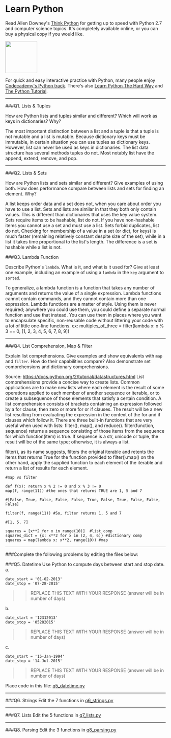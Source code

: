 # Learn Python

Read Allen Downey's [Think Python](http://www.greenteapress.com/thinkpython/) for getting up to speed with Python 2.7 and computer science topics. It's completely available online, or you can buy a physical copy if you would like.

<a href="http://www.greenteapress.com/thinkpython/"><img src="img/think_python.png" style="width: 100px;" target="_blank"></a>

For quick and easy interactive practice with Python, many people enjoy [Codecademy's Python track](http://www.codecademy.com/en/tracks/python). There's also [Learn Python The Hard Way](http://learnpythonthehardway.org/book/) and [The Python Tutorial](https://docs.python.org/2/tutorial/).

---

###Q1. Lists &amp; Tuples

How are Python lists and tuples similar and different? Which will work as keys in dictionaries? Why?

>>
The most important distinction between a list and a tuple is that a tuple is not mutable and a list is mutable.
Because dictionary keys must be immutable, in certain situation you can use tuples as dictionary keys. However, list can never be used as keys in
dictionaries. The list data structure has several methods tuples do not. Most notably list have the append, extend, remove, and pop.

---

###Q2. Lists &amp; Sets

How are Python lists and sets similar and different? Give examples of using both. How does performance compare between lists and sets for finding an element. Why?

>>
A list keeps order data and a set does not, when you care about order you have to use a list. Sets and lists are similar in that they both only contain values. This is different than dictionaries that uses the key value system. Sets require items to be hashable, list do not. If you have non-hashable items you cannot use a set and must use a list. Sets forbid duplicates, list do not. Checking for membership of a value in a set (or dict, for keys) is much faster (remaining relatively constant despite size of the set), while in a list it takes time proportional to the list's length. The difference is a set is hashable while a list is not.

###Q3. Lambda Function

Describe Python's `lambda`. What is it, and what is it used for? Give at least one example, including an example of using a `lambda` in the `key` argument to `sorted`.

>>
To generalize, a lambda function is a function that takes any number of arguments and returns the value of a single expression. Lambda functions cannot contain commands, and they cannot contain more than one expression.
Lambda functions are a matter of style. Using them is never required; anywhere you could use them, you could define a separate normal function and use that instead. You can use them in places where you want to encapsulate specific,
non-reusable code without littering your code with a lot of little one-line functions.
ex: multiples_of_three = filter(lambda x: x % 3 == 0, [1, 2, 3, 4, 5, 6, 7, 8, 9])

---

###Q4. List Comprehension, Map &amp; Filter

Explain list comprehensions. Give examples and show equivalents with `map` and `filter`. How do their capabilities compare? Also demonstrate set comprehensions and dictionary comprehensions.

>>
Source: https://docs.python.org/2/tutorial/datastructures.html
List comprehensions provide a concise way to create lists. Common applications are to make new lists where each element is the result of some operations applied to each member of another sequence or iterable,
or to create a subsequence of those elements that satisfy a certain condition. A list comprehension consists of brackets containing an expression followed by a for clause, then zero or more for or if clauses.
The result will be a new list resulting from evaluating the expression in the context of the for and if clauses which follow it. There are three built-in functions that are very useful when used with
lists: filter(), map(), and reduce(). filter(function, sequence) returns a sequence consisting of those items from the sequence for which function(item) is true. If sequence is a str, unicode or tuple,
the result will be of the same type; otherwise, it is always a list.

filter(), as its name suggests, filters the original iterable and retents the items that returns True for the function provided to filter().map() on the other hand, apply the supplied function to each element of the iterable and return a list of results for each element.

```
#map vs filter

def f(x): return x % 2 != 0 and x % 3 != 0
map(f, range(11)) #the ones that returns TRUE are 1, 5 and 7

#[False, True, False, False, False, True, False, True, False, False, False]

filter(f, range(11)) #So, filter returns 1, 5 and 7

#[1, 5, 7]

squares = [x**2 for x in range(10)]  #list comp
squares_dict = {x: x**2 for x in (2, 4, 6)} #dictionary comp
squares = map(lambda x: x**2, range(10)) #map
```

---

###Complete the following problems by editing the files below:

###Q5. Datetime
Use Python to compute days between start and stop date.   
a.  

```
date_start = '01-02-2013'
date_stop = '07-28-2015'
```

>> REPLACE THIS TEXT WITH YOUR RESPONSE (answer will be in number of days)

b.  
```
date_start = '12312013'  
date_stop = '05282015'  
```

>> REPLACE THIS TEXT WITH YOUR RESPONSE (answer will be in number of days)

c.  
```
date_start = '15-Jan-1994'      
date_stop = '14-Jul-2015'  
```

>> REPLACE THIS TEXT WITH YOUR RESPONSE  (answer will be in number of days)

Place code in this file: [q5_datetime.py](python/q5_datetime.py)

---

###Q6. Strings
Edit the 7 functions in [q6_strings.py](python/q6_strings.py)

---

###Q7. Lists
Edit the 5 functions in [q7_lists.py](python/q7_lists.py)

---

###Q8. Parsing
Edit the 3 functions in [q8_parsing.py](python/q8_parsing.py)





